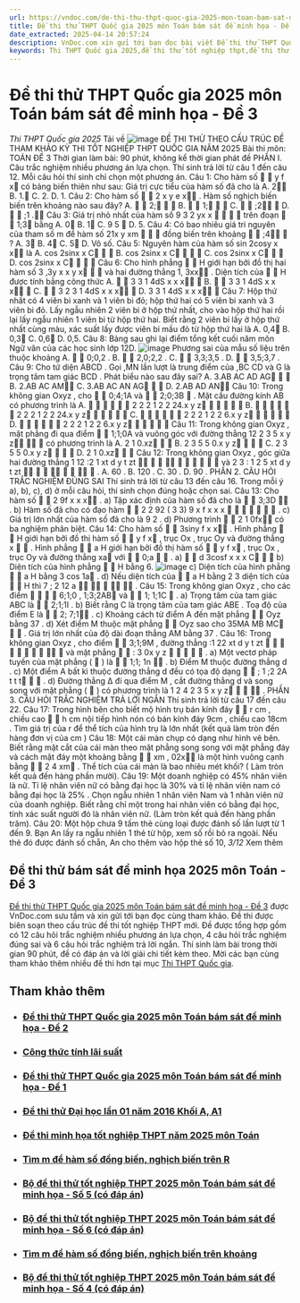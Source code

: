 ```yaml
---
url: https://vndoc.com/de-thi-thu-thpt-quoc-gia-2025-mon-toan-bam-sat-de-minh-hoa-de-3-334158
title: Đề thi thử THPT Quốc gia 2025 môn Toán bám sát đề minh họa - Đề 3 - Thi THPT Quốc gia 2025 - VnDoc.com
date_extracted: 2025-04-14 20:57:24
description: VnDoc.com xin gửi tới bạn đọc bài viết Đề thi thử THPT Quốc gia 2025 môn Toán bám sát đề minh họa - Đề 3 để bạn đọc cùng tham khảo nhé.
keywords: Thi THPT Quốc gia 2025,đề thi thử tốt nghiệp thpt,đề thi thử thpt môn toán,toán lớp 12,đề thi thử tốt nghiệp môn toán,đề thi thử tốt nghiệp thpt môn toán,Đề thi thử THPT Quốc gia năm 2025 môn toán,Đề thi thử THPT Quốc gia năm 2025,Đề thi thử THPT Quốc gia môn toán,Đề thi thử THPT Quốc gia 2025 môn Toán bám sát đề minh họa,đề thi thử bám sát đề minh họa 2025 môn toán,đề thi thử bám sát đề minh họa 2025
---
```


# Đề thi thử THPT Quốc gia 2025 môn Toán bám sát đề minh họa - Đề 3
 _Thi THPT Quốc gia 2025_
Tải về
![image](https://i.vdoc.vn/data/pdf/2025/01/02/de-thi-thu-thpt-quoc-gia-2025-mon-toan-bam-sat-de-minh-hoa-de-3/bg1.png)
ĐỀ THI THỬ
THEO CẤU TRÚC ĐỀ THAM KHẢO
KỲ THI TỐT NGHIỆP THPT QUỐC GIA NĂM 2025
Bài thi môn: TOÁN
ĐỀ 3 
Thời gian làm bài: 90 phút, không kể thời gian phát đề
PHẦN I. Câu trắc nghiệm nhiều phương án lựa chọn. Thí sinh trả lời từ câu 1 đến câu 12. Mỗi câu hỏi 
thí sinh chỉ chọn một phương án.
Câu 1: Cho hàm số 
 
y f x
có bảng biến thiên như sau:
Giá trị cực tiểu của hàm số đã cho là
A.
2
B. 
1.
C. 
2.
D. 
1.
Câu 2: Cho hàm số 
 
2
x
y e x
. Hàm số nghịch biến biến trên khoảng nào sau đây?
A.
 
2;  
B. 
 
1;  
C. 
 
;2 
D. 
 
;1 .
Câu 3: Giá trị nhỏ nhất của hàm số 
9
3
2
yx
x
  

trên đoạn
 
1;3
bằng
A.
0
B. 
1
C. 
9
5

D. 
5.
Câu 4: Có  bao nhiêu  giá  tri nguyên  của  tham số 
m
để  hàm  số
21x
y
xm



đồng biến  trên  khoảng 
 
;4 
?
A.
3
B. 
4
C. 
5
D. Vô số. 
Câu 5: Nguyên hàm của hàm số 
sin 2cosy x x
là
A.
cos 2sinx x C  
B. 
cos 2sinx x C   
C.
cos 2sinx x C  
D. 
cos 2sinx x C   
Câu 6: Cho hình phẳng 
 
H
giới hạn bởi đồ thị hai hàm số
3
,3y x x y x  
và hai đường thẳng
1, 3xx
. Diện tích của
 
H
được tính bằng công thức
A.
 
3
3
1
4dS x x x

B. 
 
3
3
1
4dS x x x

C. 
 
3
2
3
1
4dS x x x

D.
3
3
1
4dS x x x

Câu 7: Hộp thứ nhất có 
4
viên bi xanh và
1
viên bi đỏ; hộp thứ hai có
5
viên bi xanh và
3
viên bi đỏ. 
Lấy ngẫu nhiên
2
viên bi ở hộp thứ nhất, cho vào hộp thứ hai rồi lại lấy ngẫu nhiên
1
viên bi từ
hộp thứ hai. Biết rằng
2
viên bi lấy ở hộp thứ nhất cùng màu, xác suất lấy được viên bi mầu đỏ từ
hộp thứ hai là
A.
0,4
B. 
0,3
C. 
0,6
D. 
0,5.
Câu 8: Bảng sau ghi lại điểm tổng kết cuối năm môn Ngữ văn của các học sinh lớp 12D.
![image](https://i.vdoc.vn/data/pdf/2025/01/02/de-thi-thu-thpt-quoc-gia-2025-mon-toan-bam-sat-de-minh-hoa-de-3/bg2.png)
Phương sai của mẫu số liệu trên thuộc khoảng
A.


0;0,2 .
B. 


2,0;2,2 .
C. 


3,3;3,5 .
D. 


3,5;3,7 .
Câu 9: Cho tứ  diện 
ABCD
. Gọi
,MN
lần lượt là trung điểm của
,BC CD
và
G
là trọng tâm tam giác 
BCD
.
Phát biểu nào sau đây sai?
A.
3.AB AC AD AG  
B.
2.AB AC AM
C.
3.AB AC AN AG  
D.
2.AB AD AN
Câu 10: Trong  không  gian 
Oxyz
,  cho
 
0;4;1A
và
 
2;0;3B 
.
Mặt cầu đường kính
AB
có phương trình là
A.
     
2 2 2
1 2 2 24.x y z     
B. 
     
2 2 2
1 2 2 24.x y z     
C.
     
2 2 2
1 2 2 6.x y z     
D. 
     
2 2 2
1 2 2 6.x y z     
Câu 11: Trong không gian 
Oxyz
, mặt phẳng đi qua  điểm
 
1;1;0A
và  vuông góc với đường thẳng 
12
2 3 5
x y z


có phương trình là
A.
2 1 0.xz  
B. 
2 3 5 5 0.x y z   
C.
2 3 5 5 0.x y z   
D. 
2 1 0.xz  
Câu 12: Trong không gian 
Oxyz
, góc giữa hai đường thẳng 
1
12
:2
1
xt
d y t
zt






  

và
2
3
: 1 2
5
xt
d y t
zt








.
A.
60
.  B. 
120
.  C. 
30
.  D. 
90
.
PHẦN 2. CÂU HỎI TRẮC NGHIỆM ĐÚNG SAI
Thí sinh trả lời từ câu 13 đến câu 16\. Trong mỗi ý a\), b\), c\), d\) ở mỗi câu hỏi, thí sinh chọn đúng hoặc chọn
sai.
Câu 13: Cho hàm số
 
2
9f x x x
.
a\) Tập xác định của hàm số đã cho là
 
3;3D 
.
b\) Hàm số đã cho có đạo hàm
 
2
2
92
\( 3 3\)
9
x
f x x
x

   


.
c\) Giá trị lớn nhất của hàm số đã cho là
9
2
.
d\) Phương trình
 
2 1 0fx
có ba nghiệm phân biệt.
Câu 14: Cho hàm số
 
3siny f x x
. Hình phẳng 
 
H
giới hạn bởi đồ thị hàm số
 
y f x
, trục 
Ox
,
trục 
Oy
và đường thẳng
x


. Hình phẳng
 
a
H
giới hạn bởi đồ thị hàm số
 
y f x
, trục 
Ox
,
trục 
Oy
và đường thẳng
xa
với 
 
0;a


.
a\)
 
d 3cosf x x x C  
b\) Diện tích của hình phẳng 
 
H
bằng 6.
![image](https://i.vdoc.vn/data/pdf/2025/01/02/de-thi-thu-thpt-quoc-gia-2025-mon-toan-bam-sat-de-minh-hoa-de-3/bg3.png)
c\) Diện tích của hình phẳng
 
a
H
bằng
3 cos 1a
.
d\) Nếu diện tích của 
 
a
H
bằng
2
3
diện tích của 
 
H
thì
7
;
2 12
a





.
Câu 15: Trong không gian 
Oxyz
, cho các điểm 
   
6;1;0 , 1;3;2AB
và
 
1; 1;1C 
.
a\) Trọng tâm của tam giác
ABC
là
 
2;1;1I
.
b\) Biết rằng
C
là trọng tâm của tam giác
ABE
. Toạ độ của điểm 
E
là
 
2; 7;1
.
c\) Khoảng cách từ điểm 
A
đến mặt phẳng 
 
Oyz
bằng
37
.
d\) Xét điểm 
M
thuộc mặt phẳng 
 
Oyz
sao cho
35MA MB MC  
. Giá trị lớn nhất của độ
dài đoạn thẳng 
AM
bằng
37
.
Câu 16: Trong không gian 
Oxyz
, cho điểm 
 
3;1;9M
, đường thẳng 
:1
22
xt
d y t
zt



  




và
mặt phẳng
 
: 3 0x y z

   
.
a\) Một vectơ pháp tuyến của mặt phẳng \( 

\) là
 
1;1; 1n 
.
b\) Điểm 
M
thuộc đường thẳng
d
.
c\) Một điểm 
A
bất kì thuộc đường thẳng
d
đều có tọa độ dạng
 
; 1 ;2 2A t t t  
.
d\) Đường thẳng 
Δ
đi qua điểm 
M
, cắt đường thẳng 
d
và song song với mặt phẳng \(

\) có
phương trình là
1 2 4
2 3 5
x y z  

.
PHẦN 3. CÂU HỎI TRẮC NGHIỆM TRẢ LỜI NGẮN
Thí sinh trả lời từ câu 17 đến câu 22.
Câu 17: Trong hình bên cho biết mộ hình trụ bán kính đáy
 
r cm
, chiều cao 
 
h cm
nội tiếp hình nón có bán kính đáy
9cm
, chiều cao 
18cm
. Tìm
giá trị của 
r
để thể tích của hình trụ là lớn nhất \(kết quả làm tròn đến 
hàng đơn vị của 
cm
\)
Câu 18: Một cái màn chụp có dạng như hình vẽ bên. Biết rằng mặt cắt của 
cái màn theo mặt phẳng song song với mặt phẳng đáy và cách mặt 
đáy một khoảng  bằng 
 
xm
,
02x
là một hình vuông  cạnh 
bằng
 
2
4 xm
. Thể tích của cái màn là bao nhiêu mét khối? \(
Làm tròn kết quả đến hàng phần mười\).
Câu 19: Một doanh nghiệp có 
45%
nhân viên là nữ. Tỉ lệ nhân viên nữ có
bằng đại học là 
30%
và tỉ lệ nhân viên nam có bằng  đại học là 
25%
. Chọn ngẫu nhiên 1 nhân 
viên Nam và 1 nhân viên nữ của doanh nghiệp. Biết rằng chỉ một trong hai nhân viên có bằng đại 
học, tính xác suất người đó là nhân viên nữ. \(Làm tròn kết quả đến hàng phần trăm\).
Câu 20: Một hộp chưa 9 tấm thẻ cùng loại được đánh số lần lượt từ 1 đến 9\. Bạn An lấy ra ngẫu nhiên 1 
thẻ từ hộp, xem số rồi bỏ ra ngoài. Nếu thẻ đó được đánh số chẵn, An cho thêm vào hộp thẻ số 10, 
_3/12_ Xem thêm
## Đề thi thử bám sát đề minh họa 2025 môn Toán - Đề 3
[Đề thi thử THPT Quốc gia 2025 môn Toán bám sát đề minh họa - Đề 3](<https://vndoc.com/de-thi-thu-thpt-quoc-gia-2025-mon-toan-bam-sat-de-minh-hoa-de-3-334158>) được VnDoc.com sưu tầm và xin gửi tới bạn đọc cùng tham khảo. Đề thi được biên soạn theo cấu trúc đề thi tốt nghiệp THPT mới. Đề được tổng hợp gồm có 12 câu hỏi trắc nghiệm nhiều phương án lựa chọn, 4 câu hỏi trắc nghiệm đúng sai và 6 câu hỏi trắc nghiệm trả lời ngắn. Thí sinh làm bài trong thời gian 90 phút, đề có đáp án và lời giải chi tiết kèm theo. Mời các bạn cùng tham khảo thêm nhiều đề thi hơn tại mục [Thi THPT Quốc gia](<https://vndoc.com/thi-thpt-quoc-gia>).
## Tham khảo thêm
  * ### [Đề thi thử THPT Quốc gia 2025 môn Toán bám sát đề minh họa - Đề 2](</de-thi-thu-thpt-quoc-gia-2025-mon-toan-bam-sat-de-minh-hoa-de-2-332341> "Đề thi thử THPT Quốc gia 2025 môn Toán bám sát đề minh họa - Đề 2")
  * ### [Công thức tính lãi suất](</cong-thuc-tinh-lai-suat-206515> "Công thức tính lãi suất")
  * ### [Đề thi thử THPT Quốc gia 2025 môn Toán bám sát đề minh họa - Đề 1](</de-thi-thu-thpt-quoc-gia-2025-mon-toan-bam-sat-de-minh-hoa-de-1-332338> "Đề thi thử THPT Quốc gia 2025 môn Toán bám sát đề minh họa - Đề 1")
  * ### [Đề thi thử Đại học lần 01 năm 2016 Khối A, A1](</de-thi-thu-dai-hoc-lan-01-nam-2015-khoi-a-a1-84483> "Đề thi thử Đại học lần 01 năm 2016 Khối A, A1")
  * ### [Đề thi minh họa tốt nghiệp THPT năm 2025 môn Toán](</de-thi-minh-hoa-tot-nghiep-thpt-nam-2025-mon-toan-339835> "Đề thi minh họa tốt nghiệp THPT năm 2025 môn Toán ")
  * ### [Tìm m để hàm số đồng biến, nghịch biến trên R](</tim-m-de-ham-so-dong-bien-nghich-bien-tren-r-205707> "Tìm m để hàm số đồng biến, nghịch biến trên R")
  * ### [Bộ đề thi thử tốt nghiệp THPT 2025 môn Toán bám sát đề minh họa - Số 5 \(có đáp án\)](</bo-de-thi-thu-tot-nghiep-thpt-2025-mon-toan-bam-sat-de-minh-hoa-so-5-338280> "Bộ đề thi thử tốt nghiệp THPT 2025 môn Toán bám sát đề minh họa - Số 5 \(có đáp án\)")
  * ### [Bộ đề thi thử tốt nghiệp THPT 2025 môn Toán bám sát đề minh họa - Số 6 \(có đáp án\)](</bo-de-thi-thu-tot-nghiep-thpt-2025-mon-toan-bam-sat-de-minh-hoa-so-6-co-dap-an-338283> "Bộ đề thi thử tốt nghiệp THPT 2025 môn Toán bám sát đề minh họa - Số 6 \(có đáp án\)")
  * ### [Tìm m để hàm số đồng biến, nghịch biến trên khoảng](</tim-m-de-ham-so-dong-bien-nghich-bien-tren-khoang-205717> "Tìm m để hàm số đồng biến, nghịch biến trên khoảng")
  * ### [Bộ đề thi thử tốt nghiệp THPT 2025 môn Toán bám sát đề minh họa - Số 4 \(có đáp án\)](</bo-de-thi-thu-tot-nghiep-thpt-2025-mon-toan-bam-sat-de-minh-hoa-so-4-co-dap-an-338277> "Bộ đề thi thử tốt nghiệp THPT 2025 môn Toán bám sát đề minh họa - Số 4 \(có đáp án\)")

